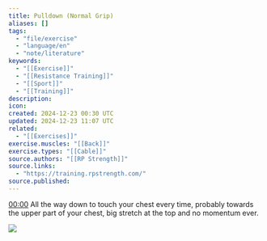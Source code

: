 ```yaml
---
title: Pulldown (Normal Grip)
aliases: []
tags:
  - "file/exercise"
  - "language/en"
  - "note/literature"
keywords:
  - "[[Exercise]]"
  - "[[Resistance Training]]"
  - "[[Sport]]"
  - "[[Training]]"
description: 
icon: 
created: 2024-12-23 00:30 UTC
updated: 2024-12-23 11:07 UTC
related:
  - "[[Exercises]]"
exercise.muscles: "[[Back]]"
exercise.types: "[[Cable]]"
source.authors: "[[RP Strength]]"
source.links:
  - "https://training.rpstrength.com/"
source.published: 
---
```


[00:00](https://www.youtube.com/watch?v=EUIri47Epcg&t=0) All the way down to touch your chest every time, probably towards the upper part of your chest, big stretch at the top and no momentum ever.

![](https://www.youtube.com/watch?v=EUIri47Epcg)
